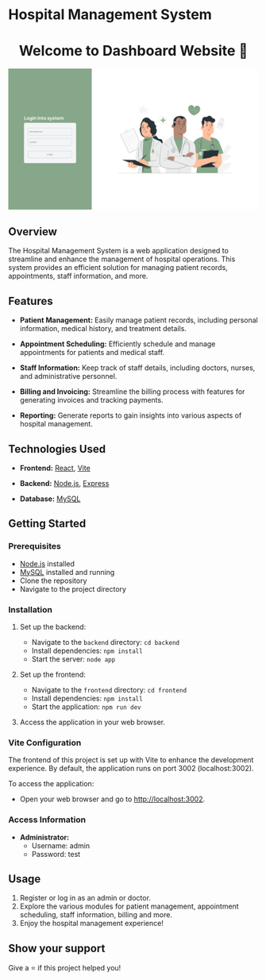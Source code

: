 # Hospital Management System

<h1 align="center">Welcome to Dashboard Website 👋</h1>

![alt text](screens/screen1.png)

## Overview

The Hospital Management System is a web application designed to streamline and enhance the management of hospital operations. This system provides an efficient solution for managing patient records, appointments, staff information, and more.

## Features

- **Patient Management:** Easily manage patient records, including personal information, medical history, and treatment details.

- **Appointment Scheduling:** Efficiently schedule and manage appointments for patients and medical staff.

- **Staff Information:** Keep track of staff details, including doctors, nurses, and administrative personnel.

- **Billing and Invoicing:** Streamline the billing process with features for generating invoices and tracking payments.

- **Reporting:** Generate reports to gain insights into various aspects of hospital management.

## Technologies Used

- **Frontend:** [React](https://reactjs.org/), [Vite](https://vitejs.dev/)

- **Backend:** [Node.js](https://nodejs.org/), [Express](https://expressjs.com/)

- **Database:** [MySQL](https://www.mysql.com/)

## Getting Started

### Prerequisites

- [Node.js](https://nodejs.org/) installed
- [MySQL](https://www.mysql.com/) installed and running
- Clone the repository
- Navigate to the project directory

### Installation

1. Set up the backend:

   - Navigate to the `backend` directory: `cd backend`
   - Install dependencies: `npm install`
   - Start the server: `node app`

2. Set up the frontend:

   - Navigate to the `frontend` directory: `cd frontend`
   - Install dependencies: `npm install`
   - Start the application: `npm run dev`

3. Access the application in your web browser.

### Vite Configuration

The frontend of this project is set up with Vite to enhance the development experience. By default, the application runs on port 3002 (localhost:3002).

To access the application:

- Open your web browser and go to [http://localhost:3002](http://localhost:3002).

### Access Information

- **Administrator:**
  - Username: admin
  - Password: test

## Usage

1. Register or log in as an admin or doctor.
2. Explore the various modules for patient management, appointment scheduling, staff information, billing and more.
3. Enjoy the hospital management experience!

## Show your support

Give a ⭐️ if this project helped you!
